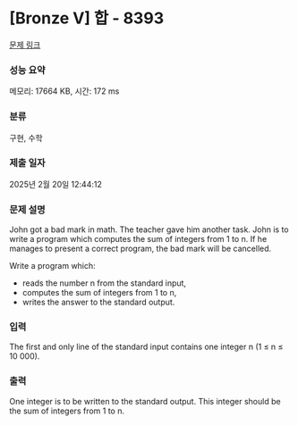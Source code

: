 # [Bronze V] 합 - 8393 

[문제 링크](https://www.acmicpc.net/problem/8393) 

### 성능 요약

메모리: 17664 KB, 시간: 172 ms

### 분류

구현, 수학

### 제출 일자

2025년 2월 20일 12:44:12

### 문제 설명

<p>John got a bad mark in math. The teacher gave him another task. John is to write a program which computes the sum of integers from 1 to n. If he manages to present a correct program, the bad mark will be cancelled.</p>

<p>Write a program which:</p>

<ul>
	<li>reads the number n from the standard input,</li>
	<li>computes the sum of integers from 1 to n,</li>
	<li>writes the answer to the standard output.</li>
</ul>

### 입력 

 <p>The first and only line of the standard input contains one integer n (1 ≤ n ≤ 10 000).</p>

<p> </p>

### 출력 

 <p>One integer is to be written to the standard output. This integer should be the sum of integers from 1 to n.</p>


